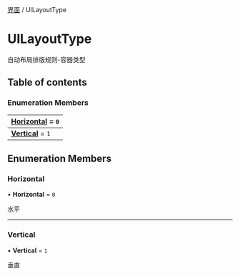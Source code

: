 [界面](../groups/界面.界面.md) / UILayoutType

# UILayoutType <Badge type="tip" text="Enumeration" /> <Score text="UILayoutType" />

自动布局排版规则-容器类型

## Table of contents

### Enumeration Members <Score text="Enumeration" /> 
| **[Horizontal](mw.UILayoutType.md#horizontal)** = ``0``  |
| :----- |
| **[Vertical](mw.UILayoutType.md#vertical)** = ``1`` |

## Enumeration Members

### Horizontal <Score text="Horizontal" /> 

• **Horizontal** = ``0``

水平

___

### Vertical <Score text="Vertical" /> 

• **Vertical** = ``1``

垂直
